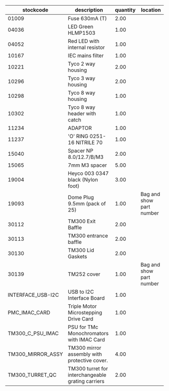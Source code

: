 |stockcode|description|quantity|location|
|---------|-----------|--------|--------|
|01009|Fuse 630mA (T)|2.00||
|04036|LED Green HLMP1503|1.00||
|04052|Red LED with internal resistor|1.00||
|10167|IEC mains filter|1.00||
|10221|Tyco 2 way housing|2.00||
|10296|Tyco 3 way housing|2.00||
|10298|Tyco 8 way housing|1.00||
|10302|Tyco 8 way header with catch|1.00||
|11234|ADAPTOR|1.00||
|11237|'O' RING 0251-16 NITRILE 70|1.00||
|15040|Spacer NP 8.0/12.7/B/M3|2.00||
|15065|7mm M3 spacer|5.00||
|19004|Heyco 003 0347 black (Nylon foot)|3.00||
|19093|Dome Plug 9.5mm (pack of 25)|1.00|Bag and show part number|
|30112|TM300 Exit Baffle|2.00||
|30113|TM300 entrance baffle|2.00||
|30130|TM300 Lid Gaskets|2.00||
|30139|TM252 cover|1.00|Bag and show part number|
|INTERFACE_USB-I2C|USB to I2C Interface Board|1.00||
|PMC_IMAC_CARD|Triple Motor Microstepping Drive Card|1.00||
|TM300_C_PSU_IMAC|PSU for TMc Monochromators with IMAC Card|1.00||
|TM300_MIRROR_ASSY|TM300 mirror assembly with protective cover.|4.00||
|TM300_TURRET_QC|TM300 turret for interchangeable grating carriers|2.00||
